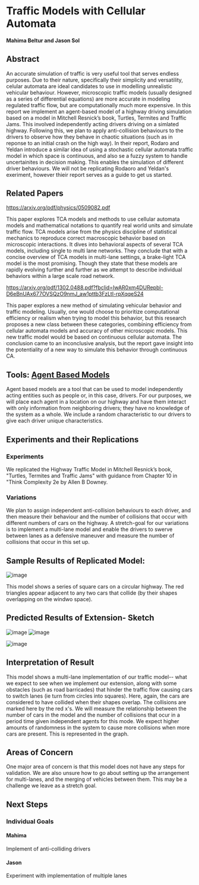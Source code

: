 # Traffic Models with Cellular Automata
#### Mahima Beltur and Jason Sol

## Abstract
An accurate simulation of traffic is very useful tool that serves endless purposes. Due to their nature, specifically their simplicity and versatility, celular automata are ideal candidates to use in modelling unrealistic vehicular behaviour. However, microscopic traffic models (usually designed as a series of differential equations) are more accurate in modeling regulated traffic flow, but are computationally much more expensive. In this report we implement an agent-based model of a highway driving simulation based on a model in Mitchell Resnick’s book, Turtles, Termites and Traffic Jams. This involved independently acting drivers driving on a simlated highway. Following this, we plan to apply anti-collision behaviours to the drivers to observe how they behave in chaotic situations (such as in reponse to an initial crash on the high way). In their report, Rodaro and Yeldan introduce a similar idea of using a stochastic cellular automata traffic model in which space is continuous, and also se a fuzzy system to handle uncertainites in decision making. This enables the simulation of different driver behaviours. We will not be replicating Rodaoro and Yeldan's exeriment, however thieir report serves as a guide to get us started.

## Related Papers
https://arxiv.org/pdf/physics/0509082.pdf

This paper explores TCA models and methods to use cellular automata models and mathematical notations to quantify real world units and simulate traffic flow. TCA models arise from the physics discipline of statistical mechanics to reproduce correct macroscopic behavior based on microscopic interactions. It dives into behavioral aspects of several TCA models, including single to multi lane networks. They conclude that with a concise overview of TCA models in multi-lane settings, a brake-light TCA model is the most promising. Though they state that these models are rapidly evolving further and further as we attempt to describe individual behaviors within a large scale road network.

https://arxiv.org/pdf/1302.0488.pdf?fbclid=IwAR0xm4DURepbl-D6eBnUAx677OVSQzO9nmJ_aw1pttb3FzLtI-rpXqqeS24

This paper explores a new method of simulating vehicular behavior and traffic modeling. Usually, one would choose to prioritize computational efficiency or realism when trying to model this behavior, but this research proposes a new class between these categories, combining efficiency from cellular automata models and accuracy of other microscopic models. This new traffic model would be based on continuous cellular automata. The conclusion came to an inconclusive analysis, but the report gave insight into the potentiality of a new way to simulate this behavior through continuous CA.

## Tools: [Agent Based Models](https://greenteapress.com/complexity2/html/thinkcomplexity2010.html)
Agent based models are a tool that can  be used to model independently acting entities such as people or, in this case, drivers. For our purposes, we will place each agent in a location on our highway and have them interact with only information from neighboring drivers; they have no knowledge of the system as a whole. We include a random characteristic to our drivers to give each driver unique characteristics.

## Experiments and their Replications
### Experiments
We replicated the Highway Traffic Model in Mitchell Resnick’s book, "Turtles, Termites and Traffic Jams" with guidance from Chapter 10 in "Think Complexity 2e
by Allen B Downey. 
### Variations
We plan to assign independent anti-collision behaviours to each driver, and then measure their behaviour and the number of collisions that occur with different numbers of cars on the highway.
A stretch-goal for our variations is to implement a multi-lane model and enable the drivers to swerve between lanes as a defensive maneuver and measure the number of collisions that occur in this set up. 
## Sample Results of Replicated Model:

![image](https://user-images.githubusercontent.com/42980963/138190280-cc4c74ad-109e-4712-9884-3bd6d98c21b9.png)

This model shows a series of square cars on a circular highway. The red triangles appear adjacent to any two cars that collide (by their shapes overlapping on the windwo space). 
## Predicted Results of Extension- Sketch
![image](https://user-images.githubusercontent.com/42980963/138191528-2a3c2864-62fd-455a-901b-380f0f428f11.png)
![image](https://user-images.githubusercontent.com/42980963/138191535-b6f7da17-3062-49d6-a368-51fb0ffea8b5.png)


![image](https://user-images.githubusercontent.com/42980963/138197530-b2182248-0f1c-4bd2-9565-be3576ed1876.png)


## Interpretation of Result
This model shows a multi-lane implementation of our traffic model-- what we expect to see when we implement our extension, along with some obstacles (such as road barricades) that hinder the traffic flow causing cars to switch lanes (ie turn from circles into squares). Here, again, the cars are considered to have collided when their shapes overlap. The collisions are marked here by the red x's. We will measure the relationship between the number of cars in the model and the number of collisions that ocur in a period  time given independent agents for this mode. We expect higher amounts of randomness in the system to cause more collisions when more cars are present. 
This is represented in the graph.

## Areas of Concern
One major area of concern is that this model does not have any steps for validation.
We are also unsure how to go about setting up the arrangement for multi-lanes, and the merging of vehicles between them. This may be a challenge we leave as a stretch goal. 

## Next Steps
### Individual Goals
#### Mahima
Implement of anti-colliding drivers
#### Jason
Experiment with implementation of multiple lanes
